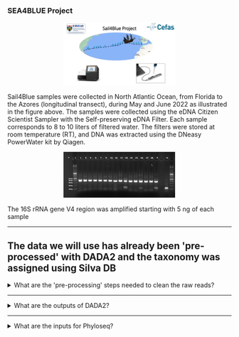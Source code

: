 ### SEA4BLUE Project

<p align="center">
  <img width=50% height=50% src="https://github.com/Luponsky/MicrobiolMarina2023/blob/main/img/Sea4Blue_page-0001.jpg">
</p>

Sail4Blue samples were collected in North Atlantic Ocean, from Florida to the Azores (longitudinal transect), during May and June 2022 as illustrated in the figure above. The samples were collected using the eDNA Citizen Scientist Sampler with the Self-preserving eDNA Filter. Each sample corresponds to 8 to 10 liters of filtered water. The filters were stored at room temperature (RT), and DNA was extracted using the DNeasy PowerWater kit by Qiagen.



<p align="center">
  <img width=50% height=50% src="https://github.com/Luponsky/MicrobiolMarina2023/blob/main/img/gel.png">
</p>
The 16S rRNA gene V4 region was amplified starting with 5 ng of each sample 

---

## The data we will use has already been 'pre-processed' with DADA2 and the taxonomy was assigned using Silva DB

<details>
<summary>What are the 'pre-processing' steps needed to clean the raw reads?</summary>
<br>
Inspect read quality profiles<br>
Remove Adaptors<br>
Quality filter and trimming<br>
Sample Inference<br>
Merge paired reads<br>
Remove chimeras<br>
</details>

---

<details>
<summary>What are the outputs of DADA2?</summary>
<br>
ASVs table & Rapresentative Sequences
</details>

---

<details>
<summary>What are the inputs for Phyloseq?</summary>
<br>
ASVs table + Rapresentative Sequences + taxonomy table + metadata
</details>
